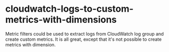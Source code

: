 # cloudwatch-logs-to-custom-metrics-with-dimensions

Metric filters could be used to extract logs from CloudWatch log group and create custom metrics. It is all great, except that it's not possible to create metrics with dimension.
